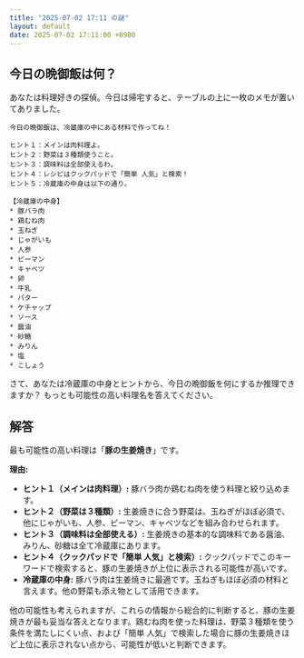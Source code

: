 ```yaml
---
title: "2025-07-02 17:11 の謎"
layout: default
date: 2025-07-02 17:11:00 +0900
---
```

## 今日の晩御飯は何？

あなたは料理好きの探偵。今日は帰宅すると、テーブルの上に一枚のメモが置いてありました。

```
今日の晩御飯は、冷蔵庫の中にある材料で作ってね！

ヒント１：メインは肉料理よ。
ヒント２：野菜は３種類使うこと。
ヒント３：調味料は全部使えるわ。
ヒント４：レシピはクックパッドで「簡単 人気」と検索！
ヒント５：冷蔵庫の中身は以下の通り。

【冷蔵庫の中身】
* 豚バラ肉
* 鶏むね肉
* 玉ねぎ
* じゃがいも
* 人参
* ピーマン
* キャベツ
* 卵
* 牛乳
* バター
* ケチャップ
* ソース
* 醤油
* 砂糖
* みりん
* 塩
* こしょう

```

さて、あなたは冷蔵庫の中身とヒントから、今日の晩御飯を何にするか推理できますか？ もっとも可能性の高い料理名を答えてください。

## 解答

最も可能性の高い料理は「**豚の生姜焼き**」です。

**理由:**

*   **ヒント１（メインは肉料理）:** 豚バラ肉か鶏むね肉を使う料理と絞り込めます。
*   **ヒント２（野菜は３種類）:** 生姜焼きに合う野菜は、玉ねぎがほぼ必須で、他にじゃがいも、人参、ピーマン、キャベツなどを組み合わせられます。
*   **ヒント３（調味料は全部使える）:** 生姜焼きの基本的な調味料である醤油、みりん、砂糖は全て冷蔵庫にあります。
*   **ヒント４（クックパッドで「簡単 人気」と検索）:** クックパッドでこのキーワードで検索すると、豚の生姜焼きが上位に表示される可能性が高いです。
*   **冷蔵庫の中身:** 豚バラ肉は生姜焼きに最適です。玉ねぎもほぼ必須の材料と言えます。他の野菜も添え物として活用できます。

他の可能性も考えられますが、これらの情報から総合的に判断すると、豚の生姜焼きが最も妥当な答えとなります。鶏むね肉を使った料理は、野菜３種類を使う条件を満たしにくい点、および「簡単 人気」で検索した場合に豚の生姜焼きほど上位に表示されない点から、可能性が低いと判断できます。

